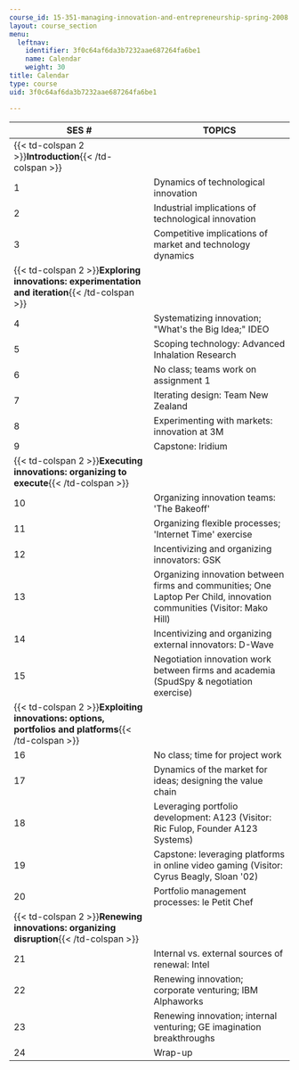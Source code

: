 ```yaml
---
course_id: 15-351-managing-innovation-and-entrepreneurship-spring-2008
layout: course_section
menu:
  leftnav:
    identifier: 3f0c64af6da3b7232aae687264fa6be1
    name: Calendar
    weight: 30
title: Calendar
type: course
uid: 3f0c64af6da3b7232aae687264fa6be1

---
```


| SES # | TOPICS |
| --- | --- |
| {{< td-colspan 2 >}}**Introduction**{{< /td-colspan >}} ||
| 1 | Dynamics of technological innovation |
| 2 | Industrial implications of technological innovation |
| 3 | Competitive implications of market and technology dynamics |
| {{< td-colspan 2 >}}**Exploring innovations: experimentation and iteration**{{< /td-colspan >}} ||
| 4 | Systematizing innovation; "What's the Big Idea;" IDEO |
| 5 | Scoping technology: Advanced Inhalation Research |
| 6 | No class; teams work on assignment 1 |
| 7 | Iterating design: Team New Zealand |
| 8 | Experimenting with markets: innovation at 3M |
| 9 | Capstone: Iridium |
| {{< td-colspan 2 >}}**Executing innovations: organizing to execute**{{< /td-colspan >}} ||
| 10 | Organizing innovation teams: 'The Bakeoff' |
| 11 | Organizing flexible processes; 'Internet Time' exercise |
| 12 | Incentivizing and organizing innovators: GSK |
| 13 | Organizing innovation between firms and communities; One Laptop Per Child, innovation communities (Visitor: Mako Hill) |
| 14 | Incentivizing and organizing external innovators: D-Wave |
| 15 | Negotiation innovation work between firms and academia (SpudSpy & negotiation exercise) |
| {{< td-colspan 2 >}}**Exploiting innovations: options, portfolios and platforms**{{< /td-colspan >}} ||
| 16 | No class; time for project work |
| 17 | Dynamics of the market for ideas; designing the value chain |
| 18 | Leveraging portfolio development: A123 (Visitor: Ric Fulop, Founder A123 Systems) |
| 19 | Capstone: leveraging platforms in online video gaming (Visitor: Cyrus Beagly, Sloan '02) |
| 20 | Portfolio management processes: le Petit Chef |
| {{< td-colspan 2 >}}**Renewing innovations: organizing disruption**{{< /td-colspan >}} ||
| 21 | Internal vs. external sources of renewal: Intel |
| 22 | Renewing innovation; corporate venturing; IBM Alphaworks |
| 23 | Renewing innovation; internal venturing; GE imagination breakthroughs |
| 24 | Wrap-up
